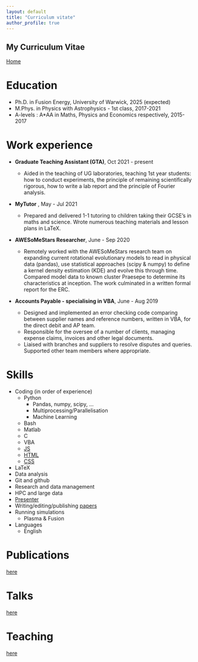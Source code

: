 ```yaml
---
layout: default
title: "Curriculum vitate"
author_profile: true
---
```


## My Curriculum Vitae

[Home](./)

Education
======
* Ph.D. in Fusion Energy, University of Warwick, 2025 (expected)
* M.Phys. in Physics with Astrophysics - 1st class, 2017-2021
* A-levels : A\*AA in Maths, Physics and Economics respectively, 2015-2017

Work experience
======
* __Graduate Teaching Assistant (GTA)__, Oct 2021 - present
  * Aided in the teaching of UG laboratories, teaching 1st year students: how to conduct experiments, the principle of remaining scientifically rigorous, how to write a lab report and the principle of Fourier analysis.

* __MyTutor__ , May - Jul 2021
  * Prepared and delivered 1-1 tutoring to children taking their GCSE’s in maths and science. Wrote numerous teaching materials and lesson plans in LaTeX.

* __AWESoMeStars Researcher__, June - Sep 2020
  * Remotely worked with the AWESoMeStars research team on expanding current rotational evolutionary models to read in physical data (pandas), use statistical approaches (scipy & numpy) to define a kernel density estimation (KDE) and evolve this through time. Compared model data to known cluster Praesepe to determine its characteristics at inception. The work culminated in a written formal report for the ERC.

* __Accounts Payable - specialising in VBA__, June - Aug 2019
  * Designed and implemented an error checking code comparing between supplier names and reference numbers, written in VBA, for the direct debit and AP team.
  * Responsible for the oversee of a number of clients, managing expense claims, invoices and other legal documents. 
  * Liaised with branches and suppliers to resolve disputes and queries. Supported other team members where appropriate.
 
Skills
======
* Coding (in order of experience)
  * Python
    * Pandas, numpy, scipy, ...
    * Multiprocessing/Parallelisation
    * Machine Learning
  * Bash
  * Matlab
  * C
  * VBA
  * [JS](./assets/data/boolean-certificate.pdf)
  * [HTML](./assets/data/boolean-certificate.pdf)
  * [CSS](./assets/data/boolean-certificate.pdf)
* LaTeX
* Data analysis
* Git and github
* Research and data management
* HPC and large data
* [Presenter](./talks.html)
* Writing/editing/publishing [papers](./publications.html)
* Running simulations
  * Plasma & Fusion
* Languages
  * English

<!-- Qualifications
======
* Research data management
* Machine learning
*
 -->
 
Publications
======
[here](./publications.html)
<!--   <ul>{% for post in site.publications %}
    {% include archive-single-cv.html %}
  {% endfor %}</ul>
 -->  

Talks
======
[here](./talks.html)
<!--   <ul>{% for post in site.talks %}
    {% include archive-single-talk-cv.html %}
  {% endfor %}</ul>
 -->  

Teaching
======
[here](./teaching.html)
<!--   <ul>{% for post in site.teaching %}
    {% include archive-single-cv.html %}
  {% endfor %}</ul>
 -->  

<!-- Service and leadership
======
* Currently signed in to 43 different slack teams
 -->